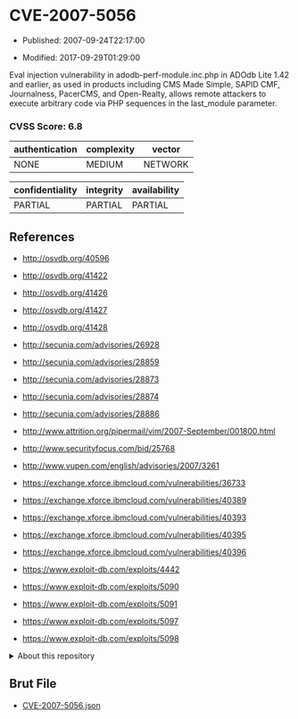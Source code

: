 # CVE-2007-5056

- Published: 2007-09-24T22:17:00

- Modified: 2017-09-29T01:29:00

Eval injection vulnerability in adodb-perf-module.inc.php in ADOdb Lite 1.42 and earlier, as used in products including CMS Made Simple, SAPID CMF, Journalness, PacerCMS, and Open-Realty, allows remote attackers to execute arbitrary code via PHP sequences in the last_module parameter.

### CVSS Score: **6.8**

| authentication | complexity | vector |
| --- | --- | --- |
| NONE | MEDIUM | NETWORK |

| confidentiality | integrity | availability |
| --- | --- | --- |
| PARTIAL | PARTIAL | PARTIAL |

## References

* http://osvdb.org/40596

* http://osvdb.org/41422

* http://osvdb.org/41426

* http://osvdb.org/41427

* http://osvdb.org/41428

* http://secunia.com/advisories/26928

* http://secunia.com/advisories/28859

* http://secunia.com/advisories/28873

* http://secunia.com/advisories/28874

* http://secunia.com/advisories/28886

* http://www.attrition.org/pipermail/vim/2007-September/001800.html

* http://www.securityfocus.com/bid/25768

* http://www.vupen.com/english/advisories/2007/3261

* https://exchange.xforce.ibmcloud.com/vulnerabilities/36733

* https://exchange.xforce.ibmcloud.com/vulnerabilities/40389

* https://exchange.xforce.ibmcloud.com/vulnerabilities/40393

* https://exchange.xforce.ibmcloud.com/vulnerabilities/40395

* https://exchange.xforce.ibmcloud.com/vulnerabilities/40396

* https://www.exploit-db.com/exploits/4442

* https://www.exploit-db.com/exploits/5090

* https://www.exploit-db.com/exploits/5091

* https://www.exploit-db.com/exploits/5097

* https://www.exploit-db.com/exploits/5098

<details>
<summary>About this repository</summary> 

  This repository is part of the project [Live Hack CVE](https://github.com/Live-Hack-CVE). Main website can be found [www.live-hack.org](https://www.live-hack.org) 
  
  Made by [Sn0wAlice](https://github.com/Sn0wAlice) for the people that care about security and need to have a feed of the latest CVEs. Hope you enjoy it, don't forget to star the repo and follow me on [Twitter](https://twitter.com/Sn0wAlice) and [Github](https://github.com/Sn0wAlice). And that is my [personnal website](https://www.alice-snow.me/)

  - [Home Page](https://github.com/Live-Hack-CVE)
  - [Framework](https://github.com/Live-Hack-CVE/cve-framework)
  - [CVE database](https://github.com/Live-Hack-CVE/full_database)
  - [Changelog](https://github.com/Live-Hack-CVE/Changelog)
</details>

## Brut File

* [CVE-2007-5056.json](https://raw.githubusercontent.com/Live-Hack-CVE/full_database/main/cves/2007/CVE-2007-5056.json)

